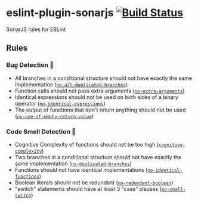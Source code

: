 # eslint-plugin-sonarjs [![Build Status](https://travis-ci.org/SonarSource/eslint-plugin-sonarjs.svg?branch=master)](https://travis-ci.org/SonarSource/eslint-plugin-sonarjs)

SonarJS rules for ESLint

## Rules

### Bug Detection :bug:

* All branches in a conditional structure should not have exactly the same implementation ([`no-all-duplicated-branches`])
* Function calls should not pass extra arguments ([`no-extra-arguments`])
* Identical expressions should not be used on both sides of a binary operator ([`no-identical-expressions`])
* The output of functions that don't return anything should not be used ([`no-use-of-empty-return-value`])

### Code Smell Detection :pig:

* Cognitive Complexity of functions should not be too high ([`cognitive-complexity`])
* Two branches in a conditional structure should not have exactly the same implementation ([`no-duplicated-branches`])
* Functions should not have identical implementations ([`no-identical-functions`])
* Boolean literals should not be redundant ([`no-redundant-boolean`])
* "switch" statements should have at least 3 "case" clauses ([`no-small-switch`])

[`cognitive-complexity`]: ./docs/rules/cognitive-complexity.md
[`no-all-duplicated-branches`]: ./docs/rules/no-all-duplicated-branches.md
[`no-duplicated-branches`]: ./docs/rules/no-duplicated-branches.md
[`no-extra-arguments`]: ./docs/rules/no-extra-arguments.md
[`no-identical-expressions`]: ./docs/rules/no-identical-expressions.md
[`no-identical-functions`]: ./docs/rules/no-identical-functions.md
[`no-redundant-boolean`]: ./docs/rules/no-redundant-boolean.md
[`no-small-switch`]: ./docs/rules/no-small-switch.md
[`no-use-of-empty-return-value`]: ./docs/rules/no-use-of-empty-return-value.md
